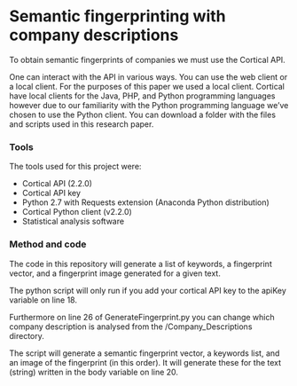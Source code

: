 # Semantic fingerprinting with company descriptions

To obtain semantic fingerprints of companies we must use the Cortical API.

One can interact with the API in various ways. You can use the web client or a local client. For the purposes of this paper we used a local client. Cortical have local clients for the Java, PHP, and Python programming languages however due to our familiarity with the Python programming language we’ve chosen to use the Python client. You can download a folder with the files and scripts used in this research paper.

###	Tools

The tools used for this project were:

*	Cortical API (2.2.0)
*	Cortical API key
*	Python 2.7 with Requests extension (Anaconda Python distribution)
*	Cortical Python client (v2.2.0)
*	Statistical analysis software


###	Method and code

The code in this repository will generate a list of keywords, a fingerprint vector, and a fingerprint image generated for a given text.

The python script will only run if you add your cortical API key to the apiKey variable on line 18.

Furthermore on line 26 of GenerateFingerprint.py you can change which company description is analysed from the /Company_Descriptions directory.

The script will generate a semantic fingerprint vector, a keywords list, and an image of the fingerprint (in this order). It will generate these for the text (string) written in the body variable on line 20.
